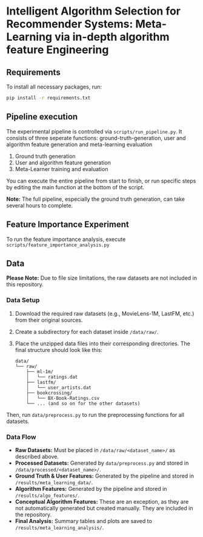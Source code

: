 # Intelligent Algorithm Selection for Recommender Systems: Meta-Learning via in-depth algorithm feature Engineering


## Requirements

To install all necessary packages, run:
```bash
pip install -r requirements.txt
```

## Pipeline execution
The experimental pipeline is controlled via `scripts/run_pipeline.py`. 
It consists of three seperate functions: ground-truth-generation, user and algorithm feature generation and meta-learning evaluation
1. Ground truth generation
2. User and algorithm feature generation
3. Meta-Learner training and evaluation

You can execute the entire pipeline from start to finish, or run specific steps by editing the main function at the bottom of the script.

**Note:** The full pipeline, especially the ground truth generation, can take several hours to complete.

## Feature Importance Experiment
To run the feature importance analysis, execute `scripts/feature_importance_analysis.py`


## Data

**Please Note:** Due to file size limitations, the raw datasets are not included in this repository.

### Data Setup

1.  Download the required raw datasets (e.g., MovieLens-1M, LastFM, etc.) from their original sources.
2.  Create a subdirectory for each dataset inside `/data/raw/`.
3.  Place the unzipped data files into their corresponding directories. The final structure should look like this:

    ```
    data/
    └── raw/
        ├── ml-1m/
        │   └── ratings.dat
        ├── lastfm/
        │   └── user_artists.dat
        ├── bookcrossing/
        │   └── BX-Book-Ratings.csv
        └── ... (and so on for the other datasets)
    ```
Then, run `data/preprocess.py` to run the preprocessing functions for all datasets.


### Data Flow

-   **Raw Datasets:** Must be placed in `/data/raw/<dataset_name>/` as described above.
-   **Processed Datasets:** Generated by `data/preprocess.py` and stored in `/data/processed/<dataset_name>/`.
-   **Ground Truth & User Features:** Generated by the pipeline and stored in `/results/meta_learning_data/`.
-   **Algorithm Features:** Generated by the pipeline and stored in `/results/algo_features/`.
-   **Conceptual Algorithm Features:** These are an exception, as they are not automatically generated but created manually. They are included in the repository.
-   **Final Analysis:** Summary tables and plots are saved to `/results/meta_learning_analysis/`.

